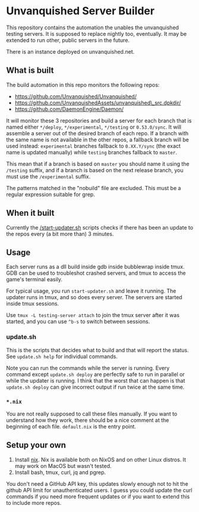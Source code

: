 # Unvanquished Server Builder

This repository contains the automation the unables the unvanquished testing
servers. It is supposed to replace nightly too, eventually. It may be extended
to run other, public servers in the future.

There is an instance deployed on unvanquished.net.

## What is built

The build automation in this repo monitors the following repos:

* https://github.com/Unvanquished/Unvanquished/
* https://github.com/UnvanquishedAssets/unvanquished\_src.dpkdir/
* https://github.com/DaemonEngine/Daemon/

It will monitor these 3 repositories and build a server for each branch that is
named either `*/deploy`, `*/experimental`, `*/testing` or `0.53.0/sync`. It
will assemble a server out of the desired branch of each repo. If a branch with
the same name is not available in the other repos, a fallback branch will be
used instead: `experimental` branches fallback to `0.XX.Y/sync` (the exact name
is updated manually) while `testing` branches fallback to `master`.

This mean that if a branch is based on `master` you should name it using the
`/testing` suffix, and if a branch is based on the next release branch, you
must use the `/experimental` suffix.

The patterns matched in the "nobuild" file are excluded. This must be a regular
expression suitable for grep.

## When it built

Currently the [/start-updater.sh](/start-updater.sh) scripts checks if there
has been an update to the repos every (a bit more than) 3 minutes.

## Usage

Each server runs as a dll build inside gdb inside bubblewrap inside tmux. GDB
can be used to troubleshot crashed servers, and tmux to access the game's
terminal easily.

For typical usage, you run `start-updater.sh` and leave it running. The updater
runs in tmux, and so does every server. The servers are started inside tmux
sessions.

Use `tmux -L testing-server attach` to join the tmux server after it was started,
and you can use `^b-s` to switch between sessions.

### update.sh

This is the scripts that decides what to build and that will report the status.
See `update.sh help` for individual commands.

Note you can run the commands while the server is running. Every command except
`update.sh deploy` are perfectly safe to run in parallel or while the updater
is running. I think that the worst that can happen is that `update.sh deploy`
can give incorrect output if run twice at the same time.

### `*.nix`

You are not really supposed to call these files manually. If you want to
understand how they work, there should be a nice comment at the beginning of
each file. `default.nix` is the entry point.

## Setup your own

1. Install [nix](https://nixos.org/download.html#nix-install-linux). Nix is
   available both on NixOS and on other Linux distros. It may work on MacOS but
   wasn't tested.
2. Install bash, tmux, curl, jq and pgrep.

You don't need a GitHub API key, this updates slowly enough not to hit the
github API limit for unauthenticated users. I guess you could update the curl
commands if you need more frequent updates or if you want to extend this to
include more repos.
